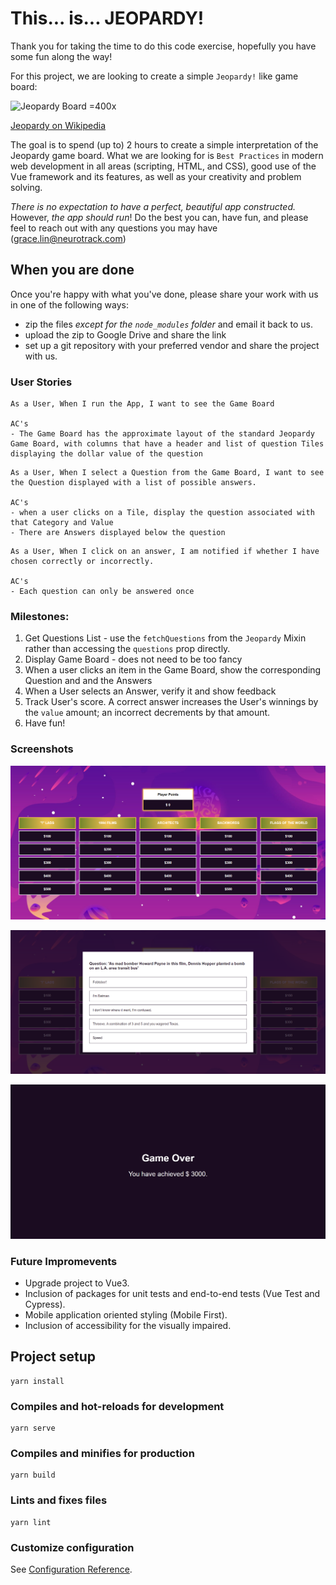# This... is... JEOPARDY!
Thank you for taking the time to do this code exercise, hopefully you have some fun along the way!

For this project, we are looking to create a simple `Jeopardy!` like game board:

![Jeopardy Board =400x](https://www.jeopardy.com/sites/default/files/styles/article_image_960_/public/files/image//Assets/jeopardy/images/s34_jbuzz/november/j-boards/jp_jbuzz_jeffect_submission_840x473.jpg?itok=GmsSmwrW)

[Jeopardy on Wikipedia](https://en.wikipedia.org/wiki/Jeopardy!)

The goal is to spend (up to) 2 hours to create a simple interpretation of the Jeopardy game board. What we are looking for is `Best Practices` in modern web development in all areas (scripting, HTML, and CSS), good use of the Vue framework and its features, as well as your creativity and problem solving.

*There is no expectation to have a perfect, beautiful app constructed.* However, _the app should run_! Do the best you can, have fun, and please feel to reach out with any questions you may have ([grace.lin@neurotrack.com](mailto:grace.lin@neurotrack.com))

## When you are done
Once you're happy with what you've done, please share your work with us in one of the following ways:

* zip the files *except for the `node_modules` folder* and email it back to us.
* upload the zip to Google Drive and share the link
* set up a git repository with your preferred vendor and share the project with us.

### User Stories
```
As a User, When I run the App, I want to see the Game Board

AC's
- The Game Board has the approximate layout of the standard Jeopardy Game Board, with columns that have a header and list of question Tiles displaying the dollar value of the question
```

```
As a User, When I select a Question from the Game Board, I want to see the Question displayed with a list of possible answers.

AC's
- when a user clicks on a Tile, display the question associated with that Category and Value
- There are Answers displayed below the question
```

```
As a User, When I click on an answer, I am notified if whether I have chosen correctly or incorrectly.

AC's
- Each question can only be answered once
```

### Milestones:
1. Get Questions List - use the `fetchQuestions` from the `Jeopardy` Mixin rather than accessing the `questions` prop directly.
2. Display Game Board - does not need to be too fancy
3. When a user clicks an item in the Game Board, show the corresponding Question and and the Answers
4. When a User selects an Answer, verify it and show feedback
5. Track User's score. A correct answer increases the User's winnings by the `value` amount; an incorrect decrements by that amount.
6. Have fun!

### Screenshots

![alt-text-1](screenshots/screen-1.png "screen-1")

![alt-text-2](screenshots/screen-2.png "screen-2")

![alt-text-3](screenshots/screen-3.png "screen-3")

### Future Impromevents

- Upgrade project to Vue3.
- Inclusion of packages for unit tests and end-to-end tests (Vue Test and Cypress).
- Mobile application oriented styling (Mobile First).
- Inclusion of accessibility for the visually impaired.

## Project setup
```
yarn install
```

### Compiles and hot-reloads for development
```
yarn serve
```

### Compiles and minifies for production
```
yarn build
```

### Lints and fixes files
```
yarn lint
```

### Customize configuration
See [Configuration Reference](https://cli.vuejs.org/config/).
